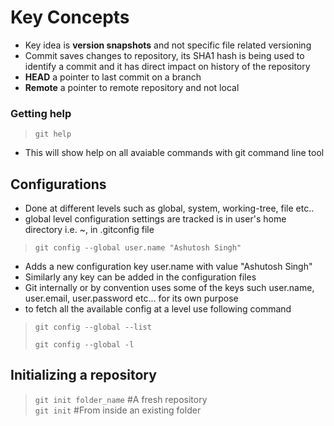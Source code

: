 # Key Concepts  

- Key idea is **version snapshots** and not specific file related versioning  
- Commit saves changes to repository, its SHA1 hash is being used to identify a commit and it has direct impact on history of the repository  
- **HEAD** a pointer to last commit on a branch  
- **Remote** a pointer to remote repository and not local  

### Getting help

> `git help`  

- This will show help on all avaiable commands with git command line tool  


## Configurations

- Done at different levels such as global, system, working-tree, file etc..  
- global level configuration settings are tracked is in user's home directory i.e. ~, in .gitconfig file  

> `git config --global user.name "Ashutosh Singh"`

- Adds a new configuration key user.name with value "Ashutosh Singh"  
- Similarly any key can be added in the configuration files  
- Git internally or by convention uses some of the keys such user.name, user.email, user.password etc... for its own purpose  
- to fetch all the available config at a level use following command  

> `git config --global --list`  
>
> `git config --global -l`  

## Initializing a repository  

> `git init folder_name` #A fresh repository  
> `git init` #From inside an existing folder
